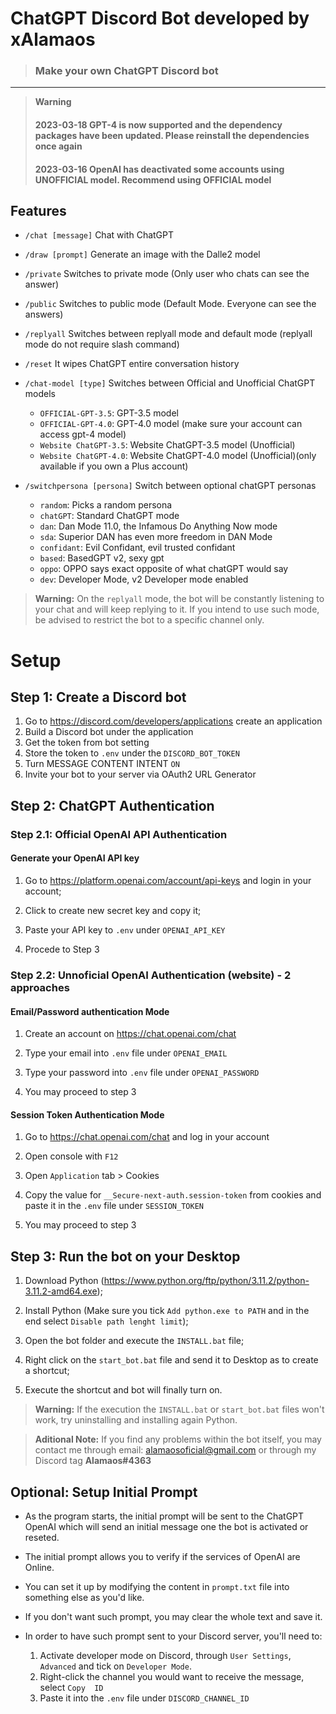 # ChatGPT Discord Bot developed by xAlamaos

> ### Make your own ChatGPT Discord bot
---
> **Warning**
>
> #### 2023-03-18 GPT-4 is now supported and the dependency packages have been updated. Please reinstall the dependencies once again
>
> #### 2023-03-16 OpenAI has deactivated some accounts using UNOFFICIAL model. Recommend using OFFICIAL model

## Features

* `/chat [message]` Chat with ChatGPT
* `/draw [prompt]` Generate an image with the Dalle2 model
* `/private` Switches to private mode (Only user who chats can see the answer)
* `/public`  Switches to public mode (Default Mode. Everyone can see the answers)
* `/replyall`  Switches between replyall mode and default mode (replyall mode do not require slash command)
* `/reset` It wipes ChatGPT entire conversation history

* `/chat-model [type]`  Switches between Official and Unofficial ChatGPT models
   * `OFFICIAL-GPT-3.5`: GPT-3.5 model
   * `OFFICIAL-GPT-4.0`: GPT-4.0 model (make sure your account can access gpt-4 model)
   * `Website ChatGPT-3.5`: Website ChatGPT-3.5 model (Unofficial)
   * `Website ChatGPT-4.0`: Website ChatGPT-4.0 model (Unofficial)(only available if you own a Plus account)
   
* `/switchpersona [persona]` Switch between optional chatGPT personas
   * `random`: Picks a random persona
   * `chatGPT`: Standard ChatGPT mode
   * `dan`: Dan Mode 11.0, the Infamous Do Anything Now mode
   * `sda`: Superior DAN has even more freedom in DAN Mode
   * `confidant`: Evil Confidant, evil trusted confidant
   * `based`: BasedGPT v2, sexy gpt
   * `oppo`: OPPO says exact opposite of what chatGPT would say
   * `dev`: Developer Mode, v2 Developer mode enabled
   

> **Warning:**
> On the `replyall` mode, the bot will be constantly listening to your chat and will keep replying to it. If you intend to use such mode, be advised to restrict the bot to a specific channel only.

# Setup

## Step 1: Create a Discord bot

1. Go to https://discord.com/developers/applications create an application
2. Build a Discord bot under the application
3. Get the token from bot setting
4. Store the token to `.env` under the `DISCORD_BOT_TOKEN`
5. Turn MESSAGE CONTENT INTENT `ON`
6. Invite your bot to your server via OAuth2 URL Generator

## Step 2: ChatGPT Authentication

### Step 2.1: Official OpenAI API Authentication

#### Generate your OpenAI API key
1. Go to https://platform.openai.com/account/api-keys and login in your account;

2. Click to create new secret key and copy it;

3. Paste your API key to `.env` under `OPENAI_API_KEY`

4. Procede to Step 3

### Step 2.2: Unnoficial OpenAI Authentication (website) - 2 approaches

#### Email/Password authentication Mode
1. Create an account on https://chat.openai.com/chat

2. Type your email into `.env` file under `OPENAI_EMAIL`

3. Type your password into `.env` file under `OPENAI_PASSWORD`

4. You may proceed to step 3

#### Session Token Authentication Mode
1. Go to https://chat.openai.com/chat and log in your account

2. Open console with `F12`

2. Open `Application` tab > Cookies

3. Copy the value for `__Secure-next-auth.session-token` from cookies and paste it in the `.env` file under `SESSION_TOKEN`

4. You may proceed to step 3

## Step 3: Run the bot on your Desktop

1. Download Python (https://www.python.org/ftp/python/3.11.2/python-3.11.2-amd64.exe);

2. Install Python (Make sure you tick `Add python.exe to PATH` and in the end select `Disable path lenght limit`);

3. Open the bot folder and execute the `INSTALL.bat` file;

4. Right click on the `start_bot.bat` file and send it to Desktop as to create a shortcut;

5. Execute the shortcut and bot will finally turn on.

> **Warning:**
> If the execution the `INSTALL.bat` or `start_bot.bat` files won't work, try uninstalling and installing again Python.


> **Aditional Note:**
> If you find any problems within the bot itself, you may contact me through email: alamaosoficial@gmail.com or through my Discord tag  **Alamaos#4363**

## Optional: Setup Initial Prompt

* As the program starts, the initial prompt will be sent to the ChatGPT OpenAI which will send an initial message one the bot is activated or reseted.
* The initial prompt allows you to verify if the services of OpenAI are Online.
* You can set it up by modifying the content in `prompt.txt` file into something else as you'd like.
* If you don't want such prompt, you may clear the whole text and save it.

* In order to have such prompt sent to your Discord server, you'll need to:
   1. Activate developer mode on Discord, through `User Settings`, `Advanced` and tick on `Developer Mode`.
   2. Right-click the channel you would want to receive the message, select `Copy  ID`
   3. Paste it into the `.env` file under `DISCORD_CHANNEL_ID`
